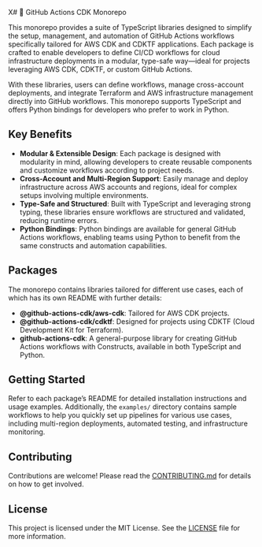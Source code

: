 X# 🚧 GitHub Actions CDK Monorepo

This monorepo provides a suite of TypeScript libraries designed to simplify the setup, management, and automation of GitHub Actions workflows specifically tailored for AWS CDK and CDKTF applications. Each package is crafted to enable developers to define CI/CD workflows for cloud infrastructure deployments in a modular, type-safe way—ideal for projects leveraging AWS CDK, CDKTF, or custom GitHub Actions.

With these libraries, users can define workflows, manage cross-account deployments, and integrate Terraform and AWS infrastructure management directly into GitHub workflows. This monorepo supports TypeScript and offers Python bindings for developers who prefer to work in Python.

## Key Benefits

- **Modular & Extensible Design**: Each package is designed with modularity in mind, allowing developers to create reusable components and customize workflows according to project needs.
- **Cross-Account and Multi-Region Support**: Easily manage and deploy infrastructure across AWS accounts and regions, ideal for complex setups involving multiple environments.
- **Type-Safe and Structured**: Built with TypeScript and leveraging strong typing, these libraries ensure workflows are structured and validated, reducing runtime errors.
- **Python Bindings**: Python bindings are available for general GitHub Actions workflows, enabling teams using Python to benefit from the same constructs and automation capabilities.

## Packages

The monorepo contains libraries tailored for different use cases, each of which has its own README with further details:
- **@github-actions-cdk/aws-cdk**: Tailored for AWS CDK projects.
- **@github-actions-cdk/cdktf**: Designed for projects using CDKTF (Cloud Development Kit for Terraform).
- **github-actions-cdk**: A general-purpose library for creating GitHub Actions workflows with Constructs, available in both TypeScript and Python.

## Getting Started

Refer to each package’s README for detailed installation instructions and usage examples. Additionally, the `examples/` directory contains sample workflows to help you quickly set up pipelines for various use cases, including multi-region deployments, automated testing, and infrastructure monitoring.

## Contributing

Contributions are welcome! Please read the [CONTRIBUTING.md](./CONTRIBUTING.md) for details on how to get involved.

## License

This project is licensed under the MIT License. See the [LICENSE](./LICENCE) file for more information.
